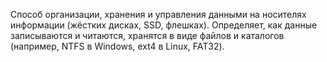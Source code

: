 Способ организации, хранения и управления данными на носителях информации (жёстких дисках, SSD, флешках). Определяет, как данные записываются и читаются, хранятся в виде файлов и каталогов (например, NTFS в Windows, ext4 в Linux, FAT32).